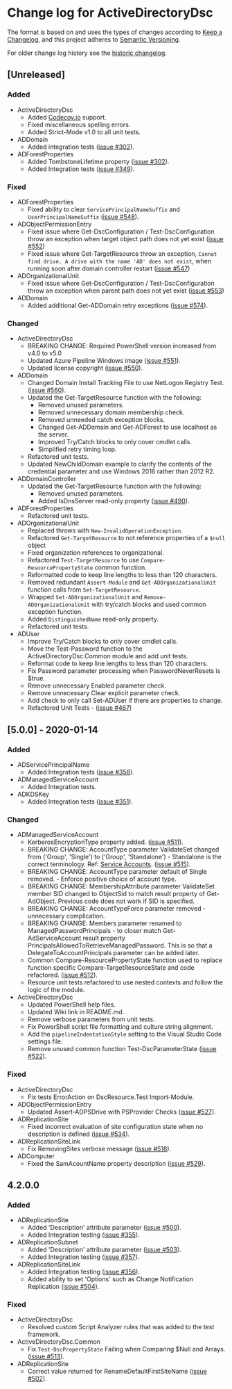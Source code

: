 # Change log for ActiveDirectoryDsc

The format is based on and uses the types of changes according to [Keep a Changelog](https://keepachangelog.com/en/1.0.0/),
and this project adheres to [Semantic Versioning](https://semver.org/spec/v2.0.0.html).

For older change log history see the [historic changelog](HISTORIC_CHANGELOG.md).

## [Unreleased]

### Added

- ActiveDirectoryDsc
  - Added [Codecov.io](https://codecov.io) support.
  - Fixed miscellaneous spelling errors.
  - Added Strict-Mode v1.0 to all unit tests.
- ADDomain
  - Added integration tests
    ([issue #302](https://github.com/dsccommunity/ActiveDirectoryDsc/issues/302)).
- ADForestProperties
  - Added TombstoneLifetime property
    ([issue #302](https://github.com/dsccommunity/ActiveDirectoryDsc/issues/302)).
  - Added Integration tests
    ([issue #349](https://github.com/dsccommunity/ActiveDirectoryDsc/issues/349)).

### Fixed

- ADForestProperties
  - Fixed ability to clear `ServicePrincipalNameSuffix` and `UserPrincipalNameSuffix`
    ([issue #548](https://github.com/dsccommunity/ActiveDirectoryDsc/issues/548)).
- ADObjectPermissionEntry
  - Fixed issue where Get-DscConfiguration / Test-DscConfiguration throw an exception when target object path does not
    yet exist
    ([issue #552](https://github.com/dsccommunity/ActiveDirectoryDsc/issues/552))
  - Fixed issue where Get-TargetResource throw an exception, `Cannot find drive. A drive with the name 'AD' does not
    exist`, when running soon after domain controller restart
    ([issue #547](https://github.com/dsccommunity/ActiveDirectoryDsc/issues/547))
- ADOrganizationalUnit
  - Fixed issue where Get-DscConfiguration / Test-DscConfiguration throw an exception when parent path does not yet exist
    ([issue #553](https://github.com/dsccommunity/ActiveDirectoryDsc/issues/553))
- ADDomain
  - Added additional Get-ADDomain retry exceptions
    ([issue #574](https://github.com/dsccommunity/ActiveDirectoryDsc/issues/574)).

### Changed

- ActiveDirectoryDsc
  - BREAKING CHANGE: Required PowerShell version increased from v4.0 to v5.0
  - Updated Azure Pipeline Windows image
    ([issue #551](https://github.com/dsccommunity/ActiveDirectoryDsc/issues/551)).
  - Updated license copyright
    ([issue #550](https://github.com/dsccommunity/ActiveDirectoryDsc/issues/550)).
- ADDomain
  - Changed Domain Install Tracking File to use NetLogon Registry Test.
    ([issue #560](https://github.com/dsccommunity/ActiveDirectoryDsc/issues/560)).
  - Updated the Get-TargetResource function with the following:
    - Removed unused parameters.
    - Removed unnecessary domain membership check.
    - Removed unneeded catch exception blocks.
    - Changed Get-ADDomain and Get-ADForest to use localhost as the server.
    - Improved Try/Catch blocks to only cover cmdlet calls.
    - Simplified retry timing loop.
  - Refactored unit tests.
  - Updated NewChildDomain example to clarify the contents of the credential parameter and use Windows 2016 rather than
    2012 R2.
- ADDomainController
  - Updated the Get-TargetResource function with the following:
    - Removed unused parameters.
    - Added IsDnsServer read-only property
      ([issue #490](https://github.com/dsccommunity/ActiveDirectoryDsc/issues/490)).
- ADForestProperties
  - Refactored unit tests.
- ADOrganizationalUnit
  - Replaced throws with `New-InvalidOperationException`.
  - Refactored `Get-TargetResource` to not reference properties of a `$null` object
  - Fixed organization references to organizational.
  - Refactored `Test-TargetResource` to use `Compare-ResourcePropertyState` common function.
  - Reformatted code to keep line lengths to less than 120 characters.
  - Removed redundant `Assert-Module` and `Get-ADOrganizationalUnit` function calls from `Set-TargetResource`.
  - Wrapped `Set-ADOrganizationalUnit` and `Remove-ADOrganizationalUnit` with try/catch blocks and used common exception
    function.
  - Added `DistinguishedName` read-only property.
  - Refactored unit tests.
- ADUser
  - Improve Try/Catch blocks to only cover cmdlet calls.
  - Move the Test-Password function to the ActiveDirectoryDsc.Common module and add unit tests.
  - Reformat code to keep line lengths to less than 120 characters.
  - Fix Password parameter processing when PasswordNeverResets is $true.
  - Remove unnecessary Enabled parameter check.
  - Remove unnecessary Clear explicit parameter check.
  - Add check to only call Set-ADUser if there are properties to change.
  - Refactored Unit Tests - ([issue #467](https://github.com/dsccommunity/ActiveDirectoryDsc/issues/467))

## [5.0.0] - 2020-01-14

### Added

- ADServicePrincipalName
  - Added Integration tests
    ([issue #358](https://github.com/dsccommunity/ActiveDirectoryDsc/issues/358)).
- ADManagedServiceAccount
  - Added Integration tests.
- ADKDSKey
  - Added Integration tests
    ([issue #351](https://github.com/dsccommunity/ActiveDirectoryDsc/issues/351)).

### Changed

- ADManagedServiceAccount
  - KerberosEncryptionType property added.
    ([issue #511](https://github.com/dsccommunity/ActiveDirectoryDsc/issues/511)).
  - BREAKING CHANGE: AccountType parameter ValidateSet changed from ('Group', 'Single') to ('Group', 'Standalone') -
    Standalone is the correct terminology.
    Ref: [Service Accounts](https://docs.microsoft.com/en-us/windows/security/identity-protection/access-control/service-accounts).
    ([issue #515](https://github.com/dsccommunity/ActiveDirectoryDsc/issues/515)).
  - BREAKING CHANGE: AccountType parameter default of Single removed. - Enforce positive choice of account type.
  - BREAKING CHANGE: MembershipAttribute parameter ValidateSet member SID changed to ObjectSid to match result property
    of Get-AdObject. Previous code does not work if SID is specified.
  - BREAKING CHANGE: AccountTypeForce parameter removed - unnecessary complication.
  - BREAKING CHANGE: Members parameter renamed to ManagedPasswordPrincipals - to closer match Get-AdServiceAccount result
    property PrincipalsAllowedToRetrieveManagedPassword. This is so that a DelegateToAccountPrincipals parameter can be
    added later.
  - Common Compare-ResourcePropertyState function used to replace function specific Compare-TargetResourceState and code
    refactored.
    ([issue #512](https://github.com/dsccommunity/ActiveDirectoryDsc/issues/512)).
  - Resource unit tests refactored to use nested contexts and follow the logic of the module.
- ActiveDirectoryDsc
  - Updated PowerShell help files.
  - Updated Wiki link in README.md.
  - Remove verbose parameters from unit tests.
  - Fix PowerShell script file formatting and culture string alignment.
  - Add the `pipelineIndentationStyle` setting to the Visual Studio Code settings file.
  - Remove unused common function Test-DscParameterState
    ([issue #522](https://github.com/dsccommunity/ActiveDirectoryDsc/issues/522)).

### Fixed

- ActiveDirectoryDsc
  - Fix tests ErrorAction on DscResource.Test Import-Module.
- ADObjectPermissionEntry
  - Updated Assert-ADPSDrive with PSProvider Checks
    ([issue #527](https://github.com/dsccommunity/ActiveDirectoryDsc/issues/527)).
- ADReplicationSite
  - Fixed incorrect evaluation of site configuration state when no description is defined
    ([issue #534](https://github.com/dsccommunity/ActiveDirectoryDsc/issues/534)).
- ADReplicationSiteLink
  - Fix RemovingSites verbose message
    ([issue #518](https://github.com/dsccommunity/ActiveDirectoryDsc/issues/518)).
- ADComputer
  - Fixed the SamAcountName property description
    ([issue #529](https://github.com/dsccommunity/ActiveDirectoryDsc/issues/529)).

## 4.2.0.0

### Added

- ADReplicationSite
  - Added 'Description' attribute parameter
    ([issue #500](https://github.com/dsccommunity/ActiveDirectoryDsc/issues/500)).
  - Added Integration testing
    ([issue #355](https://github.com/dsccommunity/ActiveDirectoryDsc/issues/355)).
- ADReplicationSubnet
  - Added 'Description' attribute parameter
    ([issue #503](https://github.com/dsccommunity/ActiveDirectoryDsc/issues/500)).
  - Added Integration testing
    ([issue #357](https://github.com/dsccommunity/ActiveDirectoryDsc/issues/357)).
- ADReplicationSiteLink
  - Added Integration testing
    ([issue #356](https://github.com/dsccommunity/ActiveDirectoryDsc/issues/356)).
  - Added ability to set 'Options' such as Change Notification Replication
    ([issue #504](https://github.com/dsccommunity/ActiveDirectoryDsc/issues/504)).

### Fixed

- ActiveDirectoryDsc
  - Resolved custom Script Analyzer rules that was added to the test framework.
- ActiveDirectoryDsc.Common
  - Fix `Test-DscPropertyState` Failing when Comparing $Null and Arrays.
    ([issue #513](https://github.com/dsccommunity/ActiveDirectoryDsc/issues/513)).
- ADReplicationSite
  - Correct value returned for RenameDefaultFirstSiteName
    ([issue #502](https://github.com/dsccommunity/ActiveDirectoryDsc/issues/502)).
